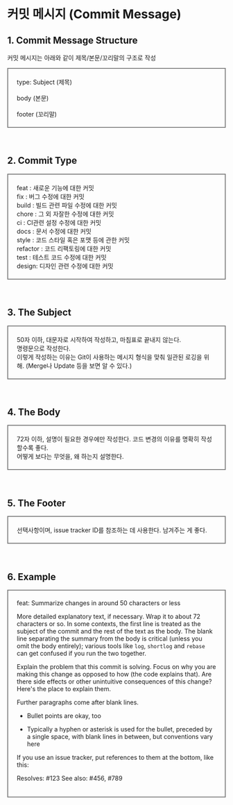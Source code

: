 # 커밋 메시지 (Commit Message)
## 1. Commit Message Structure
커밋 메시지는 아래와 같이 제목/본문/꼬리말의 구조로 작성
<div style="border: 2px solid grey; padding: 20px">
  type: Subject (제목)<br><br>
  body (본문)<br><br>
  footer (꼬리말)
</div>
<br><br>

## 2. Commit Type
<div style="border: 2px solid grey; padding: 20px">
  feat : 새로운 기능에 대한 커밋<br>
  fix : 버그 수정에 대한 커밋<br>
  build : 빌드 관련 파일 수정에 대한 커밋<br>
  chore : 그 외 자잘한 수정에 대한 커밋<br>
  ci : CI관련 설정 수정에 대한 커밋<br>
  docs : 문서 수정에 대한 커밋<br>
  style : 코드 스타일 혹은 포맷 등에 관한 커밋<br>
  refactor :  코드 리팩토링에 대한 커밋<br>
  test : 테스트 코드 수정에 대한 커밋<br>
  design: 디자인 관련 수정에 대한 커밋<br>
</div>
<br><br>

## 3. The Subject
<div style="border: 2px solid grey; padding: 20px">
  50자 이하, 대문자로 시작하여 작성하고, 마침표로 끝내지 않는다.<br>
  명령문으로 작성한다.<br>
  이렇게 작성하는 이유는 Git이 사용하는 메시지 형식을 맞춰 일관된 로깅을 위해.
  (Merge나 Update 등을 보면 알 수 있다.)
</div>
<br><br>

## 4. The Body
<div style="border: 2px solid grey; padding: 20px">
  72자 이하, 설명이 필요한 경우에만 작성한다. 코드 변경의 이유를 명확히 작성할수록 좋다.<br>
  어떻게 보다는 무엇을, 왜 하는지 설명한다.
</div>
<br><br>

## 5. The Footer
<div style="border: 2px solid grey; padding: 20px">
  선택사항이며, issue tracker ID를 참조하는 데 사용한다. 남겨주는 게 좋다.<br>
</div>
<br><br>

## 6. Example
<div style="border: 2px solid grey; padding: 20px">
feat: Summarize changes in around 50 characters or less

More detailed explanatory text, if necessary. Wrap it to about 72
characters or so. In some contexts, the first line is treated as the
subject of the commit and the rest of the text as the body. The
blank line separating the summary from the body is critical (unless
you omit the body entirely); various tools like `log`, `shortlog`
and `rebase` can get confused if you run the two together.

Explain the problem that this commit is solving. Focus on why you
are making this change as opposed to how (the code explains that).
Are there side effects or other unintuitive consequences of this
change? Here's the place to explain them.

Further paragraphs come after blank lines.

- Bullet points are okay, too

- Typically a hyphen or asterisk is used for the bullet, preceded
by a single space, with blank lines in between, but conventions
vary here

If you use an issue tracker, put references to them at the bottom,
like this:

Resolves: #123
See also: #456, #789
</div>
